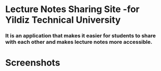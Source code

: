 
# Lecture Notes Sharing Site -for Yildiz Technical University
  ### It is an application that makes it easier for students to share with each other and makes lecture notes more accessible.
  
# Screenshots
